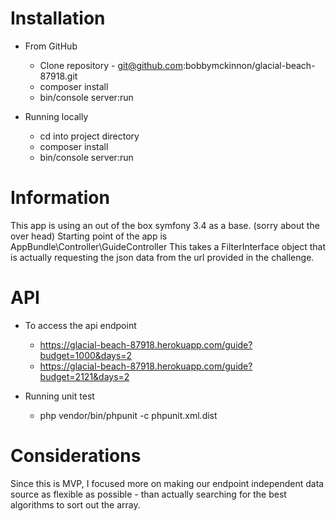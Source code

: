Installation
========================
* From GitHub
    * Clone repository - git@github.com:bobbymckinnon/glacial-beach-87918.git
    * composer install
    * bin/console server:run
    
* Running locally
    * cd into project directory
    * composer install
    * bin/console server:run
    
Information
=======================  
This app is using an out of the box symfony 3.4 as a base. (sorry about the over head)
Starting point of the app is  AppBundle\Controller\GuideController
This takes a FilterInterface object that is actually requesting the json data
from the url provided in the challenge.

API
=======================
* To access the api endpoint
    * https://glacial-beach-87918.herokuapp.com/guide?budget=1000&days=2
    * https://glacial-beach-87918.herokuapp.com/guide?budget=2121&days=2
    
* Running unit test
    * php vendor/bin/phpunit -c phpunit.xml.dist
    
Considerations
=======================
Since this is MVP, I focused more on making our endpoint independent
data source as flexible as possible - than actually searching for the best algorithms to sort
out the array.
